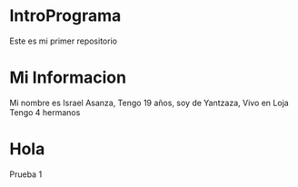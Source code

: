 # IntroPrograma
Este es mi primer repositorio
# Mi Informacion
Mi nombre es Israel Asanza, Tengo 19 años, soy de Yantzaza, Vivo en Loja
Tengo 4 hermanos
# Hola
Prueba 1
